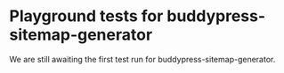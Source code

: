 # Playground tests for buddypress-sitemap-generator
We are still awaiting the first test run for buddypress-sitemap-generator.
